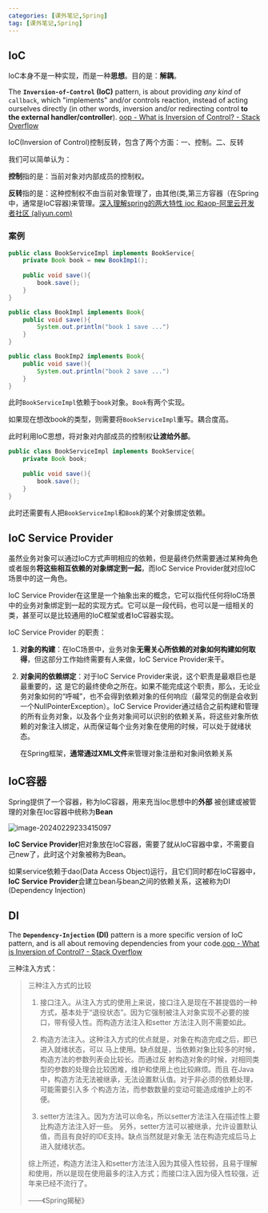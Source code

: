 ```yaml
---
categories: [课外笔记,Spring]
tag: [课外笔记,Spring]
---
```


## IoC

IoC本身不是一种实现，而是一种**思想**。目的是：**解耦**。

The **`Inversion-of-Control` (IoC)** pattern, is about providing *any kind* of `callback`, which "implements" and/or controls reaction, instead of acting ourselves directly (in other words, inversion and/or redirecting control **to the external handler/controller**). [oop - What is Inversion of Control? - Stack Overflow](https://stackoverflow.com/questions/3058/what-is-inversion-of-control)

IoC(Inversion of Control)控制反转，包含了两个方面：⼀、控制。⼆、反转

我们可以简单认为：

**控制**指的是：当前对象对内部成员的控制权。

**反转**指的是：这种控制权不由当前对象管理了，由其他(类,第三⽅容器（在Spring中，通常是IoC容器)来管理。[深入理解spring的两大特性 ioc 和aop-阿里云开发者社区 (aliyun.com)](https://developer.aliyun.com/article/1389830)

### 案例

```java
public class BookServiceImpl implements BookService{
    private Book book = new BookImp1();
    
	public void save(){
		book.save();
	}
}

public class BookImpl implements Book{
    public void save(){
        System.out.println("book 1 save ...")
    }
}

public class BookImp2 implements Book{
    public void save(){
        System.out.println("book 2 save ...")
    }
}

```

此时`BookServiceImpl`依赖于`book`对象。`Book`有两个实现。

如果现在想改book的类型，则需要将`BookServiceImpl`重写。耦合度高。

此时利用IoC思想，将对象对内部成员的控制权**让渡给外部**。

```java
public class BookServiceImpl implements BookService{
    private Book book;
    
	public void save(){
		book.save();
	}
}
```

此时还需要有人把`BookServiceImpl`和`Book`的某个对象绑定依赖。

## IoC Service Provider

虽然业务对象可以通过IoC方式声明相应的依赖，但是最终仍然需要通过某种角色或者服务**将这些相互依赖的对象绑定到一起**，而IoC Service Provider就对应IoC场景中的这一角色。  

IoC Service Provider在这里是一个抽象出来的概念，它可以指代任何将IoC场景中的业务对象绑定到一起的实现方式。它可以是一段代码，也可以是一组相关的类，甚至可以是比较通用的IoC框架或者IoC容器实现。

IoC Service Provider 的职责：

1. **对象的构建**：在IoC场景中，业务对象**无需关心所依赖的对象如何构建如何取得**，但这部分工作始终需要有人来做，IoC Service Provider来干。

2. **对象间的依赖绑定**：对于IoC Service Provider来说，这个职责是最艰巨也是最重要的，这 是它的最终使命之所在。如果不能完成这个职责，那么，无论业务对象如何的“呼喊”，也不会得到依赖对象的任何响应（最常见的倒是会收到一个NullPointerException）。IoC Service  Provider通过结合之前构建和管理的所有业务对象，以及各个业务对象间可以识别的依赖关系，将这些对象所依赖的对象注入绑定，从而保证每个业务对象在使用的时候，可以处于就绪状态。 

   在Spring框架，**通常通过XML文件**来管理对象注册和对象间依赖关系

## IoC容器

Spring提供了一个容器，称为IoC容器，用来充当Ioc思想中的**外部**
被创建或被管理的对象在Ioc容器中统称为**Bean**

![image-20240229233415097](https://salieri-typora.oss-cn-shanghai.aliyuncs.com/img/markdown/image-20240229233415097.png)

**IoC Service Provider**把对象放在IoC容器，需要了就从IoC容器中拿，不需要自己new了，此时这个对象被称为Bean。

如果service依赖于dao(Data Access Object)运行，且它们同时都在IoC容器中，**IoC Service Provider**会建立bean与bean之间的依赖关系，这被称为DI (Dependency Injection)

## DI

The **`Dependency-Injection` (DI)** pattern is a more specific version of IoC pattern, and is all about removing dependencies from your code.[oop - What is Inversion of Control? - Stack Overflow](https://stackoverflow.com/questions/3058/what-is-inversion-of-control)

三种注入方式：

>三种注入方式的比较  
>
>1. 接口注入。从注入方式的使用上来说，接口注入是现在不甚提倡的一种方式，基本处于“退役状态”。因为它强制被注入对象实现不必要的接口，带有侵入性。而构造方法注入和setter 方法注入则不需要如此。
>
>2. 构造方法注入。这种注入方式的优点就是，对象在构造完成之后，即已进入就绪状态，可以 马上使用。缺点就是，当依赖对象比较多的时候，构造方法的参数列表会比较长。而通过反 射构造对象的时候，对相同类型的参数的处理会比较困难，维护和使用上也比较麻烦。而且 在Java中，构造方法无法被继承，无法设置默认值。对于非必须的依赖处理，可能需要引入多 个构造方法，而参数数量的变动可能造成维护上的不便。
>
>3. setter方法注入。因为方法可以命名，所以setter方法注入在描述性上要比构造方法注入好一些。 另外，setter方法可以被继承，允许设置默认值，而且有良好的IDE支持。缺点当然就是对象无 法在构造完成后马上进入就绪状态。 
>
>
>
> 综上所述，构造方法注入和setter方法注入因为其侵入性较弱，且易于理解和使用，所以是现在使用最多的注入方式；而接口注入因为侵入性较强，近年来已经不流行了。
>
>——《Spring揭秘》

